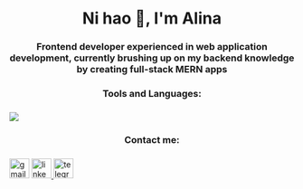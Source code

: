 <h1 align="center">Ni hao 👋, I'm Alina</h1>
<h3 align="center">Frontend developer experienced in web application development, currently brushing up on my backend knowledge by creating full-stack MERN apps</h3>

<h3 align="center">
  Tools and Languages:
  <p align="center">
    
   ###
    
  <a href="https://skillicons.dev">
    <img src="https://skillicons.dev/icons?i=js,jquery,html,css,scss,webpack,gulp,react,redux,vite,nodejs,express,mongodb,git,figma" />
  </a>
</p>
</h3>

<h3 align="center">
Contact me:

###

<div align="left">
  <a href="mailto:teekupinmuotti@gmail.com">
    <img src="https://img.shields.io/static/v1?message=Gmail&logo=gmail&label=&color=D14836&logoColor=white&labelColor=&style=for-the-badge" height="35" alt="gmail logo"  /></a>
  <a href="https://www.linkedin.com/in/alina-ryskova-723038259/" target="_blank">
      <img src="https://img.shields.io/static/v1?message=LinkedIn&logo=linkedin&label=&color=0077B5&logoColor=white&labelColor=&style=for-the-badge" height="35" alt="linkedin logo"  />
  </a>
  <a href="https://t.me/Rybassalom" target="_blank">
    <img src="https://img.shields.io/static/v1?message=Telegram&logo=telegram&label=&color=2CA5E0&logoColor=white&labelColor=&style=for-the-badge" height="35" alt="telegram logo"  />
  </a>
</div>
</h3>

